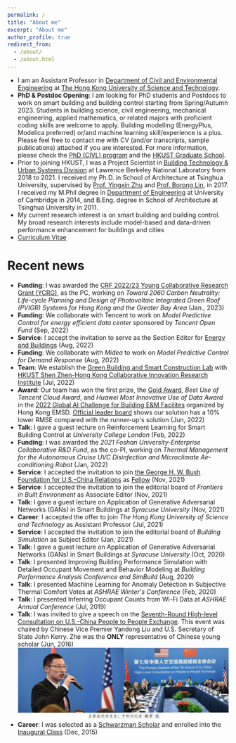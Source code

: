 ```yaml
---
permalink: /
title: "About me"
excerpt: "About me"
author_profile: true
redirect_from: 
  - /about/
  - /about.html
---
```


- I am an Assistant Professor in [Department of Civil and Environmental Engineering](https://www.ce.ust.hk/) at [The Hong Kong University of Science and Technology](https://hkust.edu.hk/home).
- **PhD & Postdoc Opening**: I am looking for PhD students and Postdocs to work on smart building and building control starting from Spring/Autumn 2023. Students in building science, civil engineering, mechanical engineering, applied mathematics, or related majors with proficient coding skills are welcome to apply. Building modelling (EnergyPlus, Modelica preferred) or/and machine learning skill/experience is a plus. Please feel free to contact me with CV (and/or transcripts, sample publications) attached if you are interested. For more information, please check the [PhD (CIVL) program](https://prog-crs.ust.hk/pgprog/2020-21/mphil-phd-civl%20) and the [HKUST Graduate School](https://pg.ust.hk/prospective-students/home).
- Prior to joining HKUST, I was a Project Scientist in [Building Technology & Urban Systems Division](https://buildings.lbl.gov/) at Lawrence Berkeley National Laboratory from 2018 to 2021. I received my Ph.D. in School of Architecture at Tsinghua University, supervised by [Prof. Yingxin Zhu](http://www.arch.tsinghua.edu.cn/info/Building%20Science%20and%20Technology/1825) and [Prof. Borong Lin](http://www.arch.tsinghua.edu.cn/info/Building%20Science%20and%20Technology/1804), in 2017. I received my M.Phil degree in [Department of Engineering](http://www.eng.cam.ac.uk/) at University of Cambridge in 2014, and B.Eng. degree in School of Architecture at Tsinghua University in 2011.
- My current research interest is on smart building and building control. My broad research interests include model-based and data-driven performance enhancement for buildings and cities
- [Curriculum Vitae](http://walterzwang.github.io/files/CV.pdf)


Recent news
======
- **Funding**: I was awarded the [CRF 2022/23 Young Collaborative Research Grant (YCRG)](https://www.ugc.edu.hk/eng/rgc/funding_opport/crf/funded%20research/22-23.html), as the PC, working on *Toward 2060 Carbon Neutrality: Life-cycle Planning and Design of Photovoltaic Integrated Green Roof (PVIGR) Systems for Hong Kong and the Greater Bay Area* (Jan., 2023)
- **Funding**: We collaborate with Tencent to work on *Model Predictive Control for energy efficient data center* sponsored by *Tencent Open Fund* (Sep, 2022)
- **Service**: I accept the invitation to serve as the Section Editor for [Energy and Buildings](https://www.sciencedirect.com/journal/energy-and-buildings/about/editorial-board) (Aug, 2022)
- **Funding**: We collaborate with *Midea* to work on *Model Predictive Control for Demand Response* (Aug, 2022) 
- **Team**: We establish the [Green Building and Smart Construction Lab](https://hkust.shciri.cn/research/platform/288.html) with [HKUST Shen Zhen-Hong Kong Collaborative Innovation Research Institute](https://hkust.shciri.cn/) (Jul, 2022)
- **Award**: Our team has won the first prize, the [Gold Award](http://walterzwang.github.io/files/2022EMSDAIChallenge.pdf), *Best Use of Tencent Cloud Award*, and *Huawei Most Innovative Use of Data Award* in the [2022 Global AI Challenge for Building E&M Facilites](https://www.globalaichallenge.com/en/home) organized by Hong Kong EMSD. [Official leader board](https://globalaichallenge.com/competition/result_details/leaderboard-en.pdf) shows our solution has a 10% lower RMSE compared with the runner-up's solution (Jun, 2022)
- **Talk**: I gave a guest lecture on Reinforcement Learning for Smart Building Control at *University College London* (Feb, 2022)
- **Funding**: I was awarded the *2021 Foshan University-Enterprise Collaborative R&D Fund*, as the co-PI, working on *Thermal Management for the Autonomous Cruise UVC Disinfection and Microclimate Air-conditioning Robot* (Jan, 2022)
- **Service**: I accepted the invitation to join [the George H. W. Bush Foundation for U.S.-China Relations](https://bushchinafoundation.org/) as [Fellow](http://walterzwang.github.io/files/BushFoundationFellow.pdf) (Nov, 2021)
- **Service**: I accepted the invitation to join the editorial board of *Frontiers in Built Environment* as Associate Editor (Nov, 2021)
- **Talk**: I gave a guest lecture on Application of Generative Adversarial Networks (GANs) in Smart Buildings at *Syracuse University* (Nov, 2021)
- **Career**: I accepted the offer to join *The Hong Kong University of Science and Technology* as Assistant Professor (Jul, 2021)
- **Service**: I accepted the invitation to join the editorial board of *Building Simulation* as Subject Editor (Jan, 2021)
- **Talk**: I gave a guest lecture on Application of Generative Adversarial Networks (GANs) in Smart Buildings at *Syracuse University* (Oct, 2020)
- **Talk**: I presented Improving Building Performance Simulation with Detailed Occupant Movement and Behavior Modeling at *Building Performance Analysis Conference and SimBuild* (Aug, 2020)
- **Talk**: I presented Machine Learning for Anomaly Detection in Subjective Thermal Comfort Votes at *ASHRAE Winter's Conference* (Feb, 2020)
- **Talk**: I presented Inferring Occupant Counts from Wi-Fi Data at *ASHRAE Annual Conference* (Jul, 2019)
- **Talk**: I was invited to give a speech on the [Seventh-Round High-level Consultation on U.S.-China People to People Exchange](https://www.tsinghua.edu.cn/info/1756/71634.htm). This event was chaired by Chinese Vice Premier Yandong Liu and U.S. Secretary of State John Kerry. Zhe was the **ONLY** representative of Chinese young scholar (Jun, 2016)<br/><img src='/images/PeopleToPeopleExchange.png' width='800'>
- **Career**: I was selected as a [Schwarzman Scholar](http://en.sc.tsinghua.edu.cn/) and enrolled into the [Inaugural Class](https://www.nytimes.com/2016/01/11/business/dealbook/schwarzman-scholars-announces-inaugural-class-to-study-in-china.html) (Dec, 2015)
